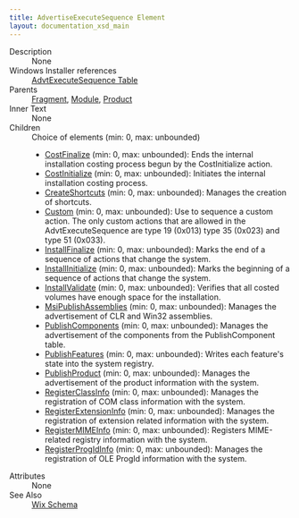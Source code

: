 ```yaml
---
title: AdvertiseExecuteSequence Element
layout: documentation_xsd_main
---
```

<dl>
  <dt>Description</dt>
  <dd>None</dd>
  <dt>Windows Installer references</dt>
  <dd>
    <a href="http://msdn.microsoft.com/library/aa367551.aspx" target="_blank">AdvtExecuteSequence Table</a>
  </dd>
  <dt>Parents</dt>
  <dd>
    <a href="../fragment/">Fragment</a>, <a href="../module/">Module</a>, <a href="../product/">Product</a></dd>
  <dt>Inner Text</dt>
  <dd>None</dd>
  <dt>Children</dt>
  <dd>Choice of elements (min: 0, max: unbounded)<ul><li><a href="../costfinalize/">CostFinalize</a> (min: 0, max: unbounded): Ends the internal installation costing process begun by the CostInitialize action.</li><li><a href="../costinitialize/">CostInitialize</a> (min: 0, max: unbounded): Initiates the internal installation costing process.</li><li><a href="../createshortcuts/">CreateShortcuts</a> (min: 0, max: unbounded): Manages the creation of shortcuts.</li><li><a href="../custom/">Custom</a> (min: 0, max: unbounded): Use to sequence a custom action.  The only custom actions that are allowed in the AdvtExecuteSequence are type 19 (0x013) type 35 (0x023) and type 51 (0x033).</li><li><a href="../installfinalize/">InstallFinalize</a> (min: 0, max: unbounded): Marks the end of a sequence of actions that change the system.</li><li><a href="../installinitialize/">InstallInitialize</a> (min: 0, max: unbounded): Marks the beginning of a sequence of actions that change the system.</li><li><a href="../installvalidate/">InstallValidate</a> (min: 0, max: unbounded): Verifies that all costed volumes have enough space for the installation.</li><li><a href="../msipublishassemblies/">MsiPublishAssemblies</a> (min: 0, max: unbounded): Manages the advertisement of CLR and Win32 assemblies.</li><li><a href="../publishcomponents/">PublishComponents</a> (min: 0, max: unbounded): Manages the advertisement of the components from the PublishComponent table.</li><li><a href="../publishfeatures/">PublishFeatures</a> (min: 0, max: unbounded): Writes each feature's state into the system registry.</li><li><a href="../publishproduct/">PublishProduct</a> (min: 0, max: unbounded): Manages the advertisement of the product information with the system.</li><li><a href="../registerclassinfo/">RegisterClassInfo</a> (min: 0, max: unbounded): Manages the registration of COM class information with the system.</li><li><a href="../registerextensioninfo/">RegisterExtensionInfo</a> (min: 0, max: unbounded): Manages the registration of extension related information with the system.</li><li><a href="../registermimeinfo/">RegisterMIMEInfo</a> (min: 0, max: unbounded): Registers MIME-related registry information with the system.</li><li><a href="../registerprogidinfo/">RegisterProgIdInfo</a> (min: 0, max: unbounded): Manages the registration of OLE ProgId information with the system.</li></ul></dd>
  <dt>Attributes</dt>
  <dd>None</dd>
  <dt>See Also</dt>
  <dd>
    <a href="../">Wix Schema</a>
  </dd>
</dl>
